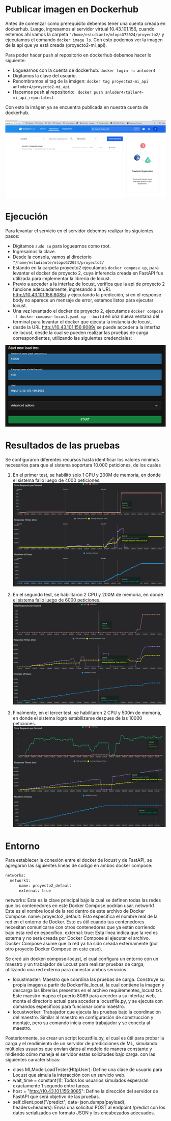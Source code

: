 # Publicar imagen en Dockerhub #
Antes de comenzar como prerequisito debemos tener una cuenta creada en dockerhub. Luego, ingresamos al servidor virtual  10.43.101.156, cuando estemos ahí vamos la carpeta ``` "/home/estudiante/mlopsG72024/proyecto2/ ``` y ejecutamos el comando ``` docker image ls ```. Con esto podemos ver la imagen de la api que ya está creada (proyecto2-mi_api).

Para poder hacer push al repositorio en dockerhub debemos hacer lo siguiente:
- Loguearnos con la cuenta de dockerhub: ``` docker login -u anloder4 ```
- Digitamos la clave del usuario.
- Renombramos el tag de la imágen: ``` docker tag proyecto2-mi_api anloder4/proyecto2-mi_api ``` 
- Hacemos push al repositorio: ```  docker push anloder4/taller4-mi_api_repo:latest ``` 

Con esto la imágen ya se encuentra publicada en nuestra cuenta de dockerhub.

 ![New load test credentials.](./img/dockerhub_image.png)

# Ejecución #
Para levantar el servicio en el servidor debemos realizar los siguientes pasos:
- Digitamos ``` sudo su ``` para loguearnos como root.
- Ingresamos la clave.
- Desde la consola, vamos al directorio ``` "/home/estudiante/mlopsG72024/proyecto2/ ```
- Estando en la carpeta proyecto2 ejecutamos ``` docker compose up ```, para levantar el docker de proyecto 2, cuya inferencia creada en FastAPI fue utilizada para implementar la libreria de locust.
- Previo a acceder a la interfaz de locust, verifica que la api de proyecto 2 funcione adecuadamente, ingresando a la URL  http://10.43.101.156:8085/  y ejecutando la predicción, si en el response body no aparece un mensaje de error, estamos listos para ejecutar locust.
- Una vez levantado el docker de proyecto 2, ejecutamos ``` docker compose -f docker-compose-locust.yaml up --build ``` en una nueva ventana del terminal para levantar el docker que ejecuta la instancia de locust.
- desde la URL http://10.43.101.156:8089/ se puede acceder a la interfaz de locust, desde la cual se pueden realizar las pruebas de carga correspondientes, utilizando las siguientes credenciales:

 ![New load test credentials.](./img/locust_inicio.png)

# Resultados de las pruebas #

Se configuraron diferentes recursos hasta identificar los valores minimos necesarios para que el sistema soportara 10.000 peticiones, de los cuales

1. En el primer test, se habilitó solo 1 CPU y 200M de memoria, en donde el sistema falló luego de 4000 peticiones.
 ![New load test credentials.](./img/prueba1.png)

2. En el segundo test, se habilitaron 2 CPU y 200M de memoria, en donde el sistema falló luego de 6000 peticiones.
 ![New load test credentials.](./img/prueba2.png)

3. Finalmente, en el tercer test, se habilitaron 2 CPU y 500m de memoria, en donde el sistema logró estabilizarse despues de las 10000 peticiones.
 ![New load test credentials.](./img/prueba3.png)

# Entorno #

Para establecer la conexión entre el docker de locust y de FastAPI, se agregaron las siguientes lineas de codigo en ambos docker compose:
```
networks:
  network1:
      name: proyecto2_default
      external: true
```
networks: Esta es la clave principal bajo la cual se definen todas las redes que los contenedores en este Docker Compose podrían usar.
network1: Este es el nombre local de la red dentro de este archivo de Docker Compose.
name: proyecto2_default: Esto especifica el nombre real de la red en el entorno de Docker. Esto es útil cuando tus contenedores necesitan comunicarse con otros contenedores que ya están corriendo bajo esta red en específico.
external: true: Esta línea indica que la red es externa y no será creada por Docker Compose al ejecutar el archivo. Docker Compose asume que la red ya ha sido creada externamente (por otro proyecto Docker Compose en este caso).

Se creó uin docker-compose-locust, el cual configura un entorno con un maestro y un trabajador de Locust para realizar pruebas de carga, utilizando una red externa para conectar ambos servicios.

- locustmaster: Maestro que coordina las pruebas de carga. Construye su propia imagen a partir de Dockerfile_locust, la cual contiene la imagen y descarga las librerias presentes en el archivo requirementes_locust.txt. Este maestro mapea el puerto 8089 para acceder a su interfaz web, monta el directorio actual para acceder a locustfile.py, y se ejecuta con comandos específicos para funcionar como maestro.
- locustworker: Trabajador que ejecuta las pruebas bajo la coordinación del maestro. Similar al maestro en configuración de construcción y montaje, pero su comando inicia como trabajador y se conecta al maestro.

Posteriormente, se crear un script locustfile.py, el cual es útil para probar la carga y el rendimiento de un servidor de predicciones de ML, simulando múltiples usuarios que envían datos al modelo de manera constante y midiendo cómo maneja el servidor estas solicitudes bajo carga. con las siguientes caracteristicas:

- class MLModelLoadTester(HttpUser): Define una clase de usuario para Locust que simula la interacción con un servicio web.
- wait_time = constant(1): Todos los usuarios simulados esperarán exactamente 1 segundo entre tareas.
- host = "http://10.43.101.156:8085": Define la dirección del servidor de FastAPI que será objetivo de las pruebas.
- self.client.post("/predict", data=json.dumps(payload), headers=headers): Envía una solicitud POST al endpoint /predict con los datos serializados en formato JSON y los encabezados adecuados.
